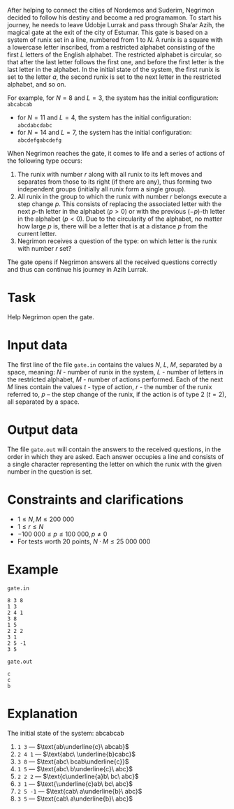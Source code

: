 After helping to connect the cities of Nordemos and Suderim, Negrimon decided to follow his destiny and become a red programamon. To start his journey, he needs to leave Udobje Lurrak and pass through Sha’ar Azih, the magical gate at the exit of the city of Estumar. This gate is based on a system of runix set in a line, numbered from $1$ to $N$. A runix is a square with a lowercase letter inscribed, from a restricted alphabet consisting of the first $L$ letters of the English alphabet. The restricted alphabet is circular, so that after the last letter follows the first one, and before the first letter is the last letter in the alphabet. In the initial state of the system, the first runix is set to the letter $a$, the second runix is set to the next letter in the restricted alphabet, and so on.

For example, for $N = 8$ and $L = 3$, the system has the initial configuration: `abcabcab`

- for $N = 11$ and $L = 4$, the system has the initial configuration: `abcdabcdabc`
- for $N = 14$ and $L = 7$, the system has the initial configuration: `abcdefgabcdefg`

When Negrimon reaches the gate, it comes to life and a series of actions of the following type occurs:
1. The runix with number $r$ along with all runix to its left moves and separates from those to its right (if there are any), thus forming two independent groups (initially all runix form a single group).
2. All runix in the group to which the runix with number $r$ belongs execute a step change $p$. This consists of replacing the associated letter with the next $p$-th letter in the alphabet ($p > 0$) or with the previous $(-p)$-th letter in the alphabet ($p < 0$). Due to the circularity of the alphabet, no matter how large $p$ is, there will be a letter that is at a distance $p$ from the current letter.
3. Negrimon receives a question of the type: on which letter is the runix with number $r$ set?

The gate opens if Negrimon answers all the received questions correctly and thus can continue his journey in Azih Lurrak.

# Task

Help Negrimon open the gate.

# Input data

The first line of the file `gate.in` contains the values $N$, $L$, $M$, separated by a space, meaning: $N$ - number of runix in the system, $L$ - number of letters in the restricted alphabet, $M$ - number of actions performed. Each of the next $M$ lines contain the values $t$ - type of action, $r$ - the number of the runix referred to, $p$ – the step change of the runix, if the action is of type 2 ($t = 2$), all separated by a space.

# Output data

The file `gate.out` will contain the answers to the received questions, in the order in which they are asked. Each answer occupies a line and consists of a single character representing the letter on which the runix with the given number in the question is set.

# Constraints and clarifications

- $1 \leq N, M \leq 200\ 000$
- $1 \leq r \leq N$
- $-100\ 000 \leq p \leq 100\ 000, p \ne 0$
- For tests worth 20 points, $N \cdot M \leq 25\ 000\ 000$

# Example

`gate.in`
```
8 3 8
1 3
2 4 1
3 8
1 5
2 2 2
3 1
2 5 -1
3 5
```

`gate.out`
```
c
c
b
```

# Explanation

The initial state of the system: $\text{abcabcab}$

1. `1 3` — $\text{ab\underline{c}\ abcab}$
2. `2 4 1` — $\text{abc\ \underline{b}cabc}$
3. `3 8` — $\text{abc\ bcab\underline{c}}$
4. `1 5` — $\text{abc\ b\underline{c}\ abc}$
5. `2 2 2` — $\text{c\underline{a}b\ bc\ abc}$
6. `3 1` — $\text{\underline{c}ab\ bc\ abc}$
7. `2 5 -1` — $\text{cab\ a\underline{b}\ abc}$
8. `3 5` — $\text{cab\ a\underline{b}\ abc}$
